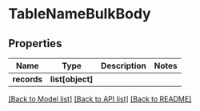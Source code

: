 # TableNameBulkBody

## Properties
Name | Type | Description | Notes
------------ | ------------- | ------------- | -------------
**records** | **list[object]** |  | 

[[Back to Model list]](../README.md#documentation-for-models) [[Back to API list]](../README.md#documentation-for-api-endpoints) [[Back to README]](../README.md)

